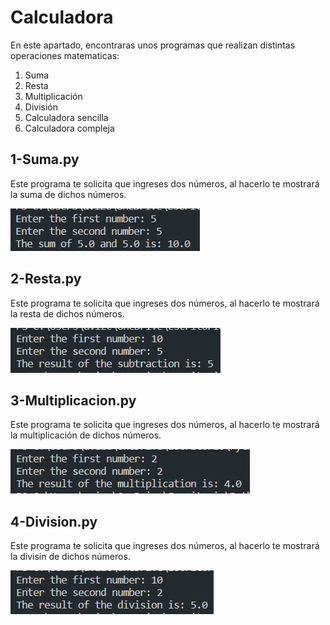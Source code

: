 # Calculadora

<p>En este apartado, encontraras unos programas que realizan distintas operaciones matematicas:</p>
<ol>
  <li>Suma</li>
  <li>Resta</li>
  <li>Multiplicación</li>
  <li>División</li>
  <li>Calculadora sencilla</li>
  <li>Calculadora compleja</li>
</ol>


## 1-Suma.py
<p>Este programa te solicita que ingreses dos números, al hacerlo te mostrará la suma de dichos números.</p>
<img src="./img/Sum.png">

## 2-Resta.py
<p>Este programa te solicita que ingreses dos números, al hacerlo te mostrará la resta de dichos números.</p>
<img src="./img/Subtract.png">

## 3-Multiplicacion.py
<p>Este programa te solicita que ingreses dos números, al hacerlo te mostrará la multiplicación de dichos números.</p>
<img src="./img/Multiply.png">

## 4-Division.py
<p>Este programa te solicita que ingreses dos números, al hacerlo te mostrará la divisin de dichos números.</p>
<img src="./img/Divide.png">